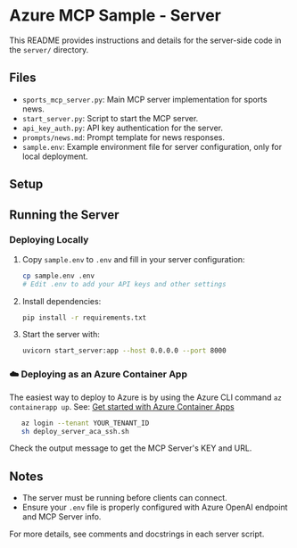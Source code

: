 # Azure MCP Sample - Server

This README provides instructions and details for the server-side code in the `server/` directory.

## Files
- `sports_mcp_server.py`: Main MCP server implementation for sports news.
- `start_server.py`: Script to start the MCP server.
- `api_key_auth.py`: API key authentication for the server.
- `prompts/news.md`: Prompt template for news responses.
- `sample.env`: Example environment file for server configuration, only for local deployment.

## Setup


## Running the Server


### Deploying Locally
1. Copy `sample.env` to `.env` and fill in your server configuration:
   ```bash
   cp sample.env .env
   # Edit .env to add your API keys and other settings
   ```
2. Install dependencies:
   ```bash
   pip install -r requirements.txt
   ```

3. Start the server with:
   ```bash
   uvicorn start_server:app --host 0.0.0.0 --port 8000
   ```


### ☁️ Deploying as an Azure Container App

The easiest way to deploy to Azure is by using the Azure CLI command `az containerapp up`.
See: [Get started with Azure Container Apps](https://learn.microsoft.com/en-us/azure/container-apps/get-started?tabs=bash)

```bash
   az login --tenant YOUR_TENANT_ID
   sh deploy_server_aca_ssh.sh
```

Check the output message to get the MCP Server's KEY and URL. 


## Notes
- The server must be running before clients can connect.
- Ensure your `.env` file is properly configured with Azure OpenAI endpoint and MCP Server info.

For more details, see comments and docstrings in each server script.
